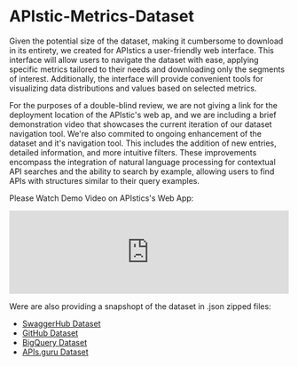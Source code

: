 # APIstic-Metrics-Dataset

Given the potential size  of the dataset, making it cumbersome to download in its entirety, we created for APIstics a user-friendly web interface. This interface will allow users to navigate the dataset with ease, applying specific metrics tailored to their needs and downloading only the segments of interest. Additionally, the interface will provide convenient tools for visualizing data distributions and values based on selected metrics.

For the purposes of a double-blind review, we are  not giving a link for the deployment location of the APIstic's web ap, and we are including a brief demonstration video that showcases the current iteration of our dataset navigation tool. We're also commited to ongoing enhancement of the dataset and it's navigation tool. This includes the addition of new entries, detailed information, and more intuitive filters. These improvements encompass the integration of natural language processing for contextual API searches and the ability to search by example, allowing users to find APIs with structures similar to their query examples.

Please Watch Demo Video on APIstics's Web App:

<iframe width="100%" frameborder="0" src="https://mega.nz/embed/Nzd0lKBS#57C4CPy_sVvrc59D0kfGzA_YebrME5yjR64SpSKyCTM" allowfullscreen ></iframe>

Were are also providing a snapshopt of the dataset in .json zipped files:

- [SwaggerHub Dataset](https://mega.nz/file/wjdlHSbR#alPYUgkmG9hPNZoe52yghgJtOM-jkWLgU1erOPF3mtE) 
- [GitHub Dataset]()
- [BigQuery Dataset](https://mega.nz/file/JmsFkITC#Em9f43kvRKgEMmOH0N5s2MJARKYQV9D6qhbCJLIbQDY)
- [APIs.guru Dataset](./APIsGuru.apis.json.zip)





